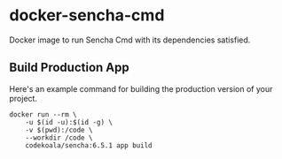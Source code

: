 docker-sencha-cmd
=================

Docker image to run Sencha Cmd with its dependencies satisfied.

Build Production App
--------------------

Here's an example command for building the production version of your project.

    docker run --rm \
        -u $(id -u):$(id -g) \
        -v $(pwd):/code \
        --workdir /code \
        codekoala/sencha:6.5.1 app build
